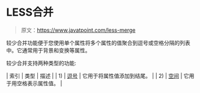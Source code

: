 # LESS合并

> 原文：<https://www.javatpoint.com/less-merge>

较少合并功能便于您使用单个属性将多个属性的值聚合到逗号或空格分隔的列表中。它通常用于背景和变换等属性。

较少合并支持两种类型的功能:

| 索引 | 类型 | 描述 |
| 1) | [逗号](less-merge-comma) | 它用于将属性值添加到结尾。 |
| 2) | [空间](less-merge-space) | 它用于用空格表示属性值。 |